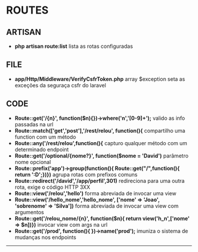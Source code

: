 # ROUTES

## ARTISAN 

- **php artisan route:list** lista as rotas configuradas

## FILE

- **app/Http/Middleware/VerifyCsfrToken.php** array $exception seta as exceções da seguraça csfr do laravel

## CODE

- **Route::get('/{n}', function($n){})->where('n','[0-9]+');** valido as info passadas na url
- **Route::match(['get','post'],'/rest/relou', function(){** compartilho uma function com um método
- **Route::any('/rest/relou',function(){** capturo qualquer método com um determinado endpoint
- **Route::get('/optional/{nome?}', function($nome = 'David')** parâmetro nome opcional
- **Route::prefix('app')->group(function(){ Route::get("/",function(){ return ':D';})})** agrupa rotas com prefixos comuns
- **Route::redirect('/david','/app/perfil',301)** redireciona para uma outra rota, exige o código HTTP 3XX
- **Route::view('/relou','hello')** forma abreviada de invocar uma view
- **Route::view('/hello_nome','hello_nome', ['nome' => 'Joao', 'sobrenome' => 'Silva'])** forma abreviada de invocar uma view com argumentos
- **Route::get('/relou_nome/{n}', function($n){ return view('h_n',['nome' => $n])})** invocar view com args na url 
- **Route::get('/prod', function(){ })->name('prod');** imuniza o sistema de mudanças nos endpoints

<hr>
